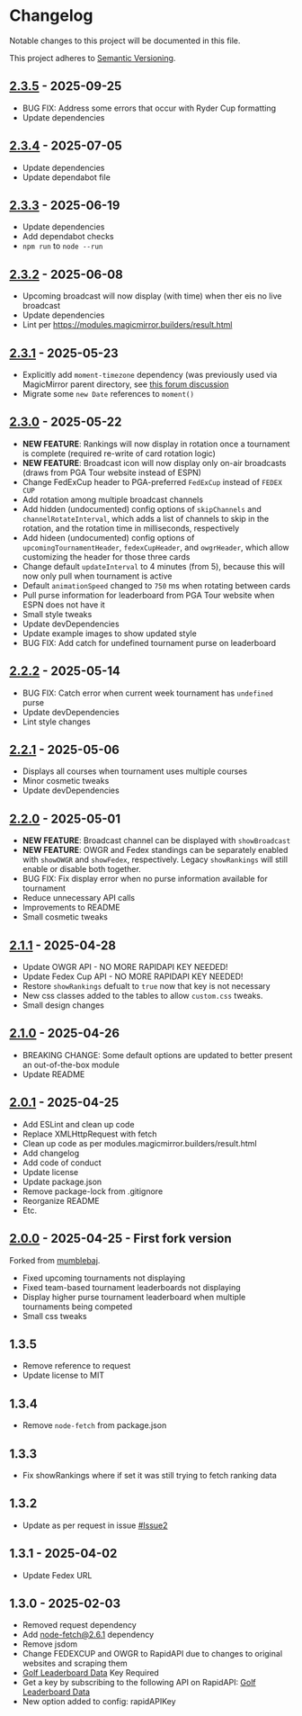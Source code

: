 # Changelog

Notable changes to this project will be documented in this file.

This project adheres to [Semantic Versioning](https://semver.org/spec/v2.0.0.html).

## [2.3.5](https://github.com/dathbe/MMM-PGA/compare/v2.3.4...v2.3.5) - 2025-09-25

- BUG FIX: Address some errors that occur with Ryder Cup formatting
- Update dependencies

## [2.3.4](https://github.com/dathbe/MMM-PGA/compare/v2.3.3...v2.3.4) - 2025-07-05

- Update dependencies
- Update dependabot file

## [2.3.3](https://github.com/dathbe/MMM-PGA/compare/v2.3.2...v2.3.3) - 2025-06-19

- Update dependencies
- Add dependabot checks
- `npm run` to `node --run`

## [2.3.2](https://github.com/dathbe/MMM-PGA/compare/v2.3.1...v2.3.2) - 2025-06-08

- Upcoming broadcast will now display (with time) when ther eis no live broadcast
- Update dependencies
- Lint per https://modules.magicmirror.builders/result.html

## [2.3.1](https://github.com/dathbe/MMM-PGA/compare/v2.3.0...v2.3.1) - 2025-05-23

- Explicitly add `moment-timezone` dependency (was previously used via MagicMirror parent directory, see [this forum discussion](https://forum.magicmirror.builders/topic/19695/do-you-need-to-list-moment-and-moment-timezone-as-dependencies-in-modules/2)
- Migrate some `new Date` references to `moment()`

## [2.3.0](https://github.com/dathbe/MMM-PGA/compare/v2.2.2...v2.3.0) - 2025-05-22

- **NEW FEATURE**: Rankings will now display in rotation once a tournament is complete (required re-write of card rotation logic)
- **NEW FEATURE**: Broadcast icon will now display only on-air broadcasts (draws from PGA Tour website instead of ESPN)
- Change FedExCup header to PGA-preferred `FedExCup` instead of `FEDEX CUP`
- Add rotation among multiple broadcast channels
- Add hidden (undocumented) config options of `skipChannels` and `channelRotateInterval`, which adds a list of channels to skip in the rotation, and the rotation time in milliseconds, respectively
- Add hideen (undocumented) config options of `upcomingTournamentHeader`, `fedexCupHeader`, and `owgrHeader`, which allow customizing the header for those three cards
- Change default `updateInterval` to 4 minutes (from 5), because this will now only pull when tournament is active
- Default `animationSpeed` changed to `750` ms when rotating between cards
- Pull purse information for leaderboard from PGA Tour website when ESPN does not have it
- Small style tweaks
- Update devDependencies
- Update example images to show updated style
- BUG FIX: Add catch for undefined tournament purse on leaderboard

## [2.2.2](https://github.com/dathbe/MMM-PGA/compare/v2.2.1...v2.2.2) - 2025-05-14

- BUG FIX: Catch error when current week tournament has `undefined` purse
- Update devDependencies
- Lint style changes

## [2.2.1](https://github.com/dathbe/MMM-PGA/compare/v2.2.0...v2.2.1) - 2025-05-06

- Displays all courses when tournament uses multiple courses
- Minor cosmetic tweaks
- Update devDependencies

## [2.2.0](https://github.com/dathbe/MMM-PGA/compare/v2.1.1...v2.2.0) - 2025-05-01

- **NEW FEATURE**: Broadcast channel can be displayed with `showBroadcast`
- **NEW FEATURE**: OWGR and Fedex standings can be separately enabled with `showOWGR` and `showFedex`, respectively.  Legacy `showRankings` will still enable or disable both together.
- BUG FIX: Fix display error when no purse information available for tournament
- Reduce unnecessary API calls
- Improvements to README
- Small cosmetic tweaks

## [2.1.1](https://github.com/dathbe/MMM-PGA/compare/v2.1.0...v2.1.1) - 2025-04-28

- Update OWGR API - NO MORE RAPIDAPI KEY NEEDED!
- Update Fedex Cup API - NO MORE RAPIDAPI KEY NEEDED!
- Restore `showRankings` defualt to `true` now that key is not necessary
- New css classes added to the tables to allow `custom.css` tweaks.
- Small design changes

## [2.1.0](https://github.com/dathbe/MMM-PGA/compare/v2.0.1...v2.1.0) - 2025-04-26

- BREAKING CHANGE:  Some default options are updated to better present an out-of-the-box module
- Update README

## [2.0.1](https://github.com/dathbe/MMM-PGA/compare/v2.0.0...v2.0.1) - 2025-04-25

- Add ESLint and clean up code
- Replace XMLHttpRequest with fetch
- Clean up code as per modules.magicmirror.builders/result.html
- Add changelog
- Add code of conduct
- Update license
- Update package.json
- Remove package-lock from .gitignore
- Reorganize README
- Etc.

## [2.0.0](https://github.com/mumblebaj/MMM-PGA/compare/master...dathbe:MMM-PGA:v2.0.0) - 2025-04-25 - First fork version

Forked from [mumblebaj](https://github.com/mumblebaj/MMM-PGA).
- Fixed upcoming tournaments not displaying
- Fixed team-based tournament leaderboards not displaying
- Display higher purse tournament leaderboard when multiple tournaments being competed
- Small css tweaks

## 1.3.5

- Remove reference to request
- Update license to MIT

## 1.3.4

- Remove `node-fetch` from package.json

## 1.3.3

- Fix showRankings where if set it was still trying to fetch ranking data

## 1.3.2

- Update as per request in issue [#Issue2](https://github.com/mumblebaj/MMM-PGA/issues/2)

## 1.3.1 - 2025-04-02

- Update Fedex URL

## 1.3.0 - 2025-02-03

- Removed request dependency
- Add node-fetch@2.6.1 dependency
- Remove jsdom
- Change FEDEXCUP and OWGR to RapidAPI due to changes to original websites and scraping them
- [Golf Leaderboard Data](https://rapidapi.com/sportcontentapi/api/golf-leaderboard-data) Key Required
- Get a key by subscribing to the following API on RapidAPI: [Golf Leaderboard Data](https://rapidapi.com/sportcontentapi/api/golf-leaderboard-data) 
- New option added to config: rapidAPIKey
